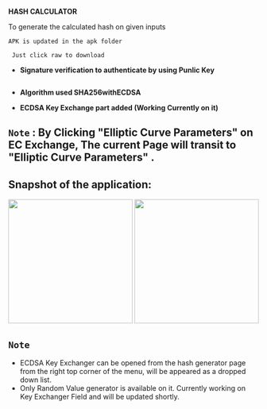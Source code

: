 **HASH CALCULATOR**

To generate the calculated hash on given inputs

```APK is updated in the apk folder ```
   
  ``` Just click raw to download```
  
 * __Signature verification to authenticate by using Punlic Key__<br>
  ```           ```
 * __Algorithm used SHA256withECDSA__
 
 * __ECDSA Key Exchange part added (Working Currently on it)__
 
 `Note` : By Clicking "Elliptic Curve Parameters" on EC Exchange, The current Page will transit to "Elliptic Curve Parameters" .
 ------
 
 
 Snapshot of the application:
 ----------------------------
 
 <img src="Screenshot_1566591853.png" width="250">  <img src="Screenshot_1567619549.png" width="250">
 
 
 `Note`
 ------

* ECDSA Key Exchanger can be opened from the hash generator page from the right top corner of the menu, will be appeared as a dropped down list.
* Only Random Value generator is available on it. Currently working on Key Exchanger Field and will be updated shortly.
